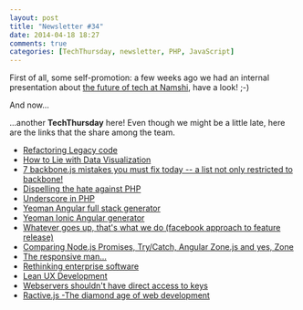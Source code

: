 ```yaml
---
layout: post
title: "Newsletter #34"
date: 2014-04-18 18:27
comments: true
categories: [TechThursday, newsletter, PHP, JavaScript]
---
```


First of all, some self-promotion: a few weeks ago we had an internal presentation
about [the future of tech at Namshi](http://www.slideshare.net/odino/lets-rock), have a look! ;-)

And now...

<!-- more -->

...another **TechThursday** here! Even though we might be a little
late, here are the links that the share among the team.

* [Refactoring Legacy code](http://code.tutsplus.com/tutorials/refactoring-legacy-code-part-1-the-golden-master--cms-20331)
* [How to Lie with Data Visualization]( http://data.heapanalytics.com/how-to-lie-with-data-visualization)
* [7 backbone.js mistakes you must fix today -- a list not only restricted to backbone!](http://buff.ly/1m0tTNt)
* [Dispelling the hate against PHP](http://blog.someguy123.com/dispelling-the-hate-against-php/)
* [Underscore in PHP](http://www.sitepoint.com/getting-started-php-underscore/)
* [Yeoman Angular full stack generator](https://github.com/DaftMonk/generator-angular-fullstack)
* [Yeoman Ionic Angular generator](https://github.com/diegonetto/generator-ionic)
* [Whatever goes up, that's what we do (facebook approach to feature release)](http://dcurt.is/facebooks-predicament)
* [Comparing Node.js Promises, Try/Catch, Angular Zone.js and yes, Zone](http://strongloop.com/strongblog/comparing-node-js-promises-trycatch-zone-js-angular)
* [The responsive man...](http://niravigad.com/responsive_man/)
* [Rethinking enterprise software](http://www.slideshare.net/ziobrando/rethinking-enterprise-software-codemotion-2014)
* [Lean UX Development](http://www.slideshare.net/fabio.fabbrucci/codemotion-33414097)
* [Webservers shouldn't have direct access to keys](http://buff.ly/1iKaJ9c)
* [Ractive.js -The diamond age of web development](http://buff.ly/1jEbXF1)